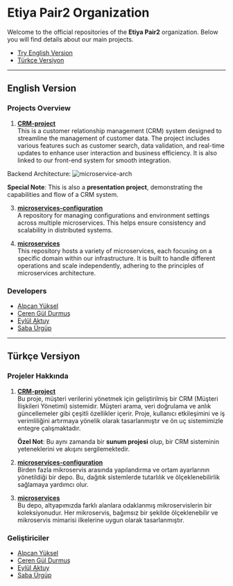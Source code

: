 # Etiya Pair2 Organization

Welcome to the official repositories of the **Etiya Pair2** organization. Below you will find details about our main projects.
- [Try English Version](#english-version) 
- [Türkçe Versiyon](#türkçe-versiyon)

---

## English Version

### Projects Overview

1. **[CRM-project](https://github.com/etiya-pair2/CRM-project)**  
   This is a customer relationship management (CRM) system designed to streamline the management of customer data. The project includes various features such as customer search, data validation, and real-time updates to enhance user interaction and business efficiency. It is also linked to our front-end system for smooth integration.
   
Backend Architecture: ![microservice-arch](https://github.com/user-attachments/assets/d666c101-a67f-40a0-a3f8-0fbdbd69fead)

   **Special Note**: This is also a **presentation project**, demonstrating the capabilities and flow of a CRM system.

3. **[microservices-configuration](https://github.com/etiya-pair2/microservices-configuration)**  
   A repository for managing configurations and environment settings across multiple microservices. This helps ensure consistency and scalability in distributed systems.

4. **[microservices](https://github.com/etiya-pair2/microservices)**  
   This repository hosts a variety of microservices, each focusing on a specific domain within our infrastructure. It is built to handle different operations and scale independently, adhering to the principles of microservices architecture.


### Developers
 - [Alpcan Yüksel](https://github.com/AlpcanYuksel)
 - [Ceren Gül Durmuş](https://github.com/ceren945)
 - [Eylül Aktuy](https://github.com/eylulaktuy)
 - [Saba Ürgüp](https://github.com/SabaUrgup)

---

## Türkçe Versiyon

### Projeler Hakkında

1. **[CRM-project](https://github.com/etiya-pair2/CRM-project)**  
   Bu proje, müşteri verilerini yönetmek için geliştirilmiş bir CRM (Müşteri İlişkileri Yönetimi) sistemidir. Müşteri arama, veri doğrulama ve anlık güncellemeler gibi çeşitli özellikler içerir. Proje, kullanıcı etkileşimini ve iş verimliliğini artırmaya yönelik olarak tasarlanmıştır ve ön uç sistemimizle entegre çalışmaktadır.

   **Özel Not**: Bu aynı zamanda bir **sunum projesi** olup, bir CRM sisteminin yeteneklerini ve akışını sergilemektedir.

2. **[microservices-configuration](https://github.com/etiya-pair2/microservices-configuration)**  
   Birden fazla mikroservis arasında yapılandırma ve ortam ayarlarının yönetildiği bir depo. Bu, dağıtık sistemlerde tutarlılık ve ölçeklenebilirlik sağlamaya yardımcı olur.

3. **[microservices](https://github.com/etiya-pair2/microservices)**  
   Bu depo, altyapımızda farklı alanlara odaklanmış mikroservislerin bir koleksiyonudur. Her mikroservis, bağımsız bir şekilde ölçeklenebilir ve mikroservis mimarisi ilkelerine uygun olarak tasarlanmıştır.

### Geliştiriciler
 - [Alpcan Yüksel](https://github.com/AlpcanYuksel)
 - [Ceren  Gül Durmuş](https://github.com/ceren945)
 - [Eylül Aktuy](https://github.com/eylulaktuy)
 - [Saba Ürgüp](https://github.com/SabaUrgup)



